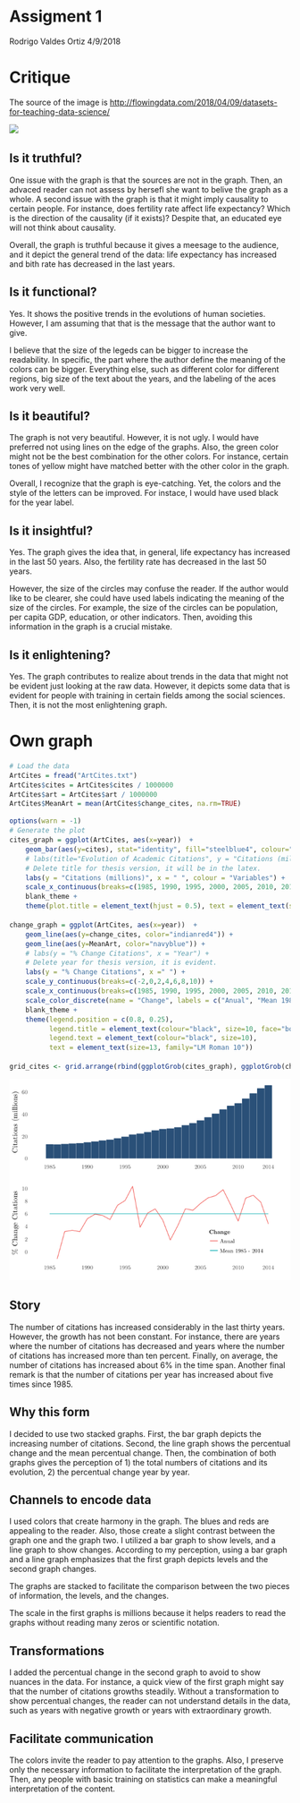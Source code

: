 Assigment 1
================
Rodrigo Valdes Ortiz
4/9/2018

Critique
========

The source of the image is <http://flowingdata.com/2018/04/09/datasets-for-teaching-data-science/>

![](critique_gap_minder.png)

Is it truthful?
---------------

One issue with the graph is that the sources are not in the graph. Then, an advaced reader can not assess by hersefl she want to belive the graph as a whole. A second issue with the graph is that it might imply causality to certain people. For instance, does fertility rate affect life expectancy? Which is the direction of the causality (if it exists)? Despite that, an educated eye will not think about causality.

Overall, the graph is truthful because it gives a meesage to the audience, and it depict the general trend of the data: life expectancy has increased and bith rate has decreased in the last years.

Is it functional?
-----------------

Yes. It shows the positive trends in the evolutions of human societies. However, I am assuming that that is the message that the author want to give.

I believe that the size of the legeds can be bigger to increase the readability. In specific, the part where the author define the meaning of the colors can be bigger. Everything else, such as different color for different regions, big size of the text about the years, and the labeling of the aces work very well.

Is it beautiful?
----------------

The graph is not very beautiful. However, it is not ugly. I would have preferred not using lines on the edge of the graphs. Also, the green color might not be the best combination for the other colors. For instance, certain tones of yellow might have matched better with the other color in the graph.

Overall, I recognize that the graph is eye-catching. Yet, the colors and the style of the letters can be improved. For instace, I would have used black for the year label.

Is it insightful?
-----------------

Yes. The graph gives the idea that, in general, life expectancy has increased in the last 50 years. Also, the fertility rate has decreased in the last 50 years.

However, the size of the circles may confuse the reader. If the author would like to be clearer, she could have used labels indicating the meaning of the size of the circles. For example, the size of the circles can be population, per capita GDP, education, or other indicators. Then, avoiding this information in the graph is a crucial mistake.

Is it enlightening?
-------------------

Yes. The graph contributes to realize about trends in the data that might not be evident just looking at the raw data. However, it depicts some data that is evident for people with training in certain fields among the social sciences. Then, it is not the most enlightening graph.

Own graph
=========

``` r
# Load the data
ArtCites = fread("ArtCites.txt")
ArtCites$cites = ArtCites$cites / 1000000
ArtCites$art = ArtCites$art / 1000000
ArtCites$MeanArt = mean(ArtCites$change_cites, na.rm=TRUE)
```

``` r
options(warn = -1)
# Generate the plot
cites_graph = ggplot(ArtCites, aes(x=year))  + 
    geom_bar(aes(y=cites), stat="identity", fill="steelblue4", colour="steelblue4") +
    # labs(title="Evolution of Academic Citations", y = "Citations (millions)", x = " ", colour = "Variables") +
    # Delete title for thesis version, it will be in the latex.
    labs(y = "Citations (millions)", x = " ", colour = "Variables") +
    scale_x_continuous(breaks=c(1985, 1990, 1995, 2000, 2005, 2010, 2014), limits = c(1984, 2015)) +
    blank_theme +
    theme(plot.title = element_text(hjust = 0.5), text = element_text(size=13, family="LM Roman 10"))

change_graph = ggplot(ArtCites, aes(x=year))  + 
    geom_line(aes(y=change_cites, color="indianred4")) +
    geom_line(aes(y=MeanArt, color="navyblue")) +
    # labs(y = "% Change Citations", x = "Year") +
    # Delete year for thesis version, it is evident.
    labs(y = "% Change Citations", x =" ") +
    scale_y_continuous(breaks=c(-2,0,2,4,6,8,10)) +
    scale_x_continuous(breaks=c(1985, 1990, 1995, 2000, 2005, 2010, 2014), limits = c(1984, 2015)) +
    scale_color_discrete(name = "Change", labels = c("Anual", "Mean 1985 - 2014")) +
    blank_theme +
    theme(legend.position = c(0.8, 0.25), 
          legend.title = element_text(colour="black", size=10, face="bold"), 
          legend.text = element_text(colour="black", size=10),
          text = element_text(size=13, family="LM Roman 10"))

grid_cites <- grid.arrange(rbind(ggplotGrob(cites_graph), ggplotGrob(change_graph), size = "last"))
```

![](Assigment1_files/figure-markdown_github/unnamed-chunk-5-1.png)

Story
-----

The number of citations has increased considerably in the last thirty years. However, the growth has not been constant. For instance, there are years where the number of citations has decreased and years where the number of citations has increased more than ten percent. Finally, on average, the number of citations has increased about 6% in the time span. Another final remark is that the number of citations per year has increased about five times since 1985.

Why this form
-------------

I decided to use two stacked graphs. First, the bar graph depicts the increasing number of citations. Second, the line graph shows the percentual change and the mean percentual change. Then, the combination of both graphs gives the perception of 1) the total numbers of citations and its evolution, 2) the percentual change year by year.

Channels to encode data
-----------------------

I used colors that create harmony in the graph. The blues and reds are appealing to the reader. Also, those create a slight contrast between the graph one and the graph two. I utilized a bar graph to show levels, and a line graph to show changes. According to my perception, using a bar graph and a line graph emphasizes that the first graph depicts levels and the second graph changes.

The graphs are stacked to facilitate the comparison between the two pieces of information, the levels, and the changes.

The scale in the first graphs is millions because it helps readers to read the graphs without reading many zeros or scientific notation.

Transformations
---------------

I added the percentual change in the second graph to avoid to show nuances in the data. For instance, a quick view of the first graph might say that the number of citations growths steadily. Without a transformation to show percentual changes, the reader can not understand details in the data, such as years with negative growth or years with extraordinary growth.

Facilitate communication
------------------------

The colors invite the reader to pay attention to the graphs. Also, I preserve only the necessary information to facilitate the interpretation of the graph. Then, any people with basic training on statistics can make a meaningful interpretation of the content.
